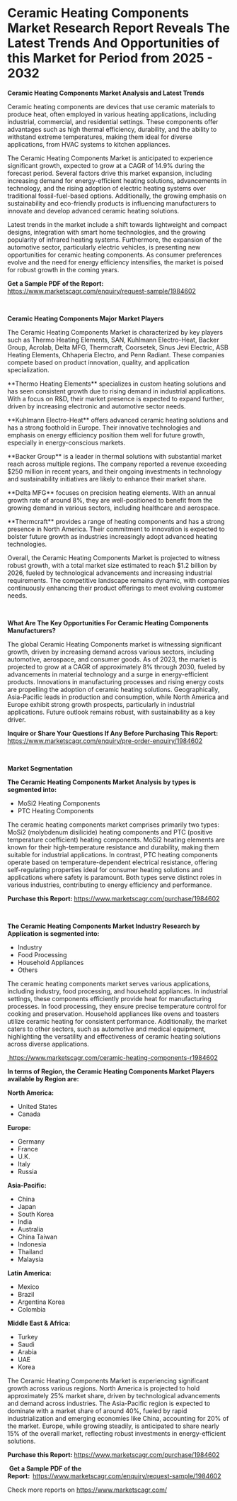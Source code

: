<p><h1>Ceramic Heating Components Market Research Report Reveals The Latest Trends And Opportunities of this Market for Period from 2025 - 2032</h1></p><p><strong>Ceramic Heating Components Market Analysis and Latest Trends</strong></p>
<p><p>Ceramic heating components are devices that use ceramic materials to produce heat, often employed in various heating applications, including industrial, commercial, and residential settings. These components offer advantages such as high thermal efficiency, durability, and the ability to withstand extreme temperatures, making them ideal for diverse applications, from HVAC systems to kitchen appliances.</p><p>The Ceramic Heating Components Market is anticipated to experience significant growth, expected to grow at a CAGR of 14.9% during the forecast period. Several factors drive this market expansion, including increasing demand for energy-efficient heating solutions, advancements in technology, and the rising adoption of electric heating systems over traditional fossil-fuel-based options. Additionally, the growing emphasis on sustainability and eco-friendly products is influencing manufacturers to innovate and develop advanced ceramic heating solutions.</p><p>Latest trends in the market include a shift towards lightweight and compact designs, integration with smart home technologies, and the growing popularity of infrared heating systems. Furthermore, the expansion of the automotive sector, particularly electric vehicles, is presenting new opportunities for ceramic heating components. As consumer preferences evolve and the need for energy efficiency intensifies, the market is poised for robust growth in the coming years.</p></p>
<p><strong>Get a Sample PDF of the Report:&nbsp;</strong> <a href="https://www.marketscagr.com/enquiry/request-sample/1984602?utm_campaign=2014&utm_medium=2&utm_source=Github&utm_content=ia&utm_term=13022025&utm_id=ceramic-heating-components">https://www.marketscagr.com/enquiry/request-sample/1984602</a></p>
<p>&nbsp;</p>
<p><strong>Ceramic Heating Components Major Market Players</strong></p>
<p><p>The Ceramic Heating Components Market is characterized by key players such as Thermo Heating Elements, SAN, Kuhlmann Electro-Heat, Backer Group, Acrolab, Delta MFG, Thermcraft, Coorsetek, Sinus Jevi Electric, ASB Heating Elements, Chhaperia Electro, and Penn Radiant. These companies compete based on product innovation, quality, and application specialization.</p><p>**Thermo Heating Elements** specializes in custom heating solutions and has seen consistent growth due to rising demand in industrial applications. With a focus on R&D, their market presence is expected to expand further, driven by increasing electronic and automotive sector needs.</p><p>**Kuhlmann Electro-Heat** offers advanced ceramic heating solutions and has a strong foothold in Europe. Their innovative technologies and emphasis on energy efficiency position them well for future growth, especially in energy-conscious markets.</p><p>**Backer Group** is a leader in thermal solutions with substantial market reach across multiple regions. The company reported a revenue exceeding $250 million in recent years, and their ongoing investments in technology and sustainability initiatives are likely to enhance their market share.</p><p>**Delta MFG** focuses on precision heating elements. With an annual growth rate of around 8%, they are well-positioned to benefit from the growing demand in various sectors, including healthcare and aerospace.</p><p>**Thermcraft** provides a range of heating components and has a strong presence in North America. Their commitment to innovation is expected to bolster future growth as industries increasingly adopt advanced heating technologies.</p><p>Overall, the Ceramic Heating Components Market is projected to witness robust growth, with a total market size estimated to reach $1.2 billion by 2026, fueled by technological advancements and increasing industrial requirements. The competitive landscape remains dynamic, with companies continuously enhancing their product offerings to meet evolving customer needs.</p></p>
<p>&nbsp;</p>
<p><strong>What Are The Key Opportunities For Ceramic Heating Components Manufacturers?</strong></p>
<p><p>The global Ceramic Heating Components market is witnessing significant growth, driven by increasing demand across various sectors, including automotive, aerospace, and consumer goods. As of 2023, the market is projected to grow at a CAGR of approximately 8% through 2030, fueled by advancements in material technology and a surge in energy-efficient products. Innovations in manufacturing processes and rising energy costs are propelling the adoption of ceramic heating solutions. Geographically, Asia-Pacific leads in production and consumption, while North America and Europe exhibit strong growth prospects, particularly in industrial applications. Future outlook remains robust, with sustainability as a key driver.</p></p>
<p><strong>Inquire or Share Your Questions If Any Before Purchasing This Report:</strong> <a href="https://www.marketscagr.com/enquiry/pre-order-enquiry/1984602?utm_campaign=2014&utm_medium=2&utm_source=Github&utm_content=ia&utm_term=13022025&utm_id=ceramic-heating-components">https://www.marketscagr.com/enquiry/pre-order-enquiry/1984602</a></p>
<p>&nbsp;</p>
<p><strong>Market Segmentation</strong></p>
<p><strong>The Ceramic Heating Components Market Analysis by types is segmented into:</strong></p>
<p><ul><li>MoSi2 Heating Components</li><li>PTC Heating Components</li></ul></p>
<p><p>The ceramic heating components market comprises primarily two types: MoSi2 (molybdenum disilicide) heating components and PTC (positive temperature coefficient) heating components. MoSi2 heating elements are known for their high-temperature resistance and durability, making them suitable for industrial applications. In contrast, PTC heating components operate based on temperature-dependent electrical resistance, offering self-regulating properties ideal for consumer heating solutions and applications where safety is paramount. Both types serve distinct roles in various industries, contributing to energy efficiency and performance.</p></p>
<p><strong>Purchase this Report:&nbsp;</strong><a href="https://www.marketscagr.com/purchase/1984602?utm_campaign=2014&utm_medium=2&utm_source=Github&utm_content=ia&utm_term=13022025&utm_id=ceramic-heating-components">https://www.marketscagr.com/purchase/1984602</a></p>
<p>&nbsp;</p>
<p><strong>The Ceramic Heating Components Market Industry Research by Application is segmented into:</strong></p>
<p><ul><li>Industry</li><li>Food Processing</li><li>Household Appliances</li><li>Others</li></ul></p>
<p><p>The ceramic heating components market serves various applications, including industry, food processing, and household appliances. In industrial settings, these components efficiently provide heat for manufacturing processes. In food processing, they ensure precise temperature control for cooking and preservation. Household appliances like ovens and toasters utilize ceramic heating for consistent performance. Additionally, the market caters to other sectors, such as automotive and medical equipment, highlighting the versatility and effectiveness of ceramic heating solutions across diverse applications.</p></p>
<p><a href="https://www.marketscagr.com/ceramic-heating-components-r1984602?utm_campaign=2014&utm_medium=2&utm_source=Github&utm_content=ia&utm_term=13022025&utm_id=ceramic-heating-components">&nbsp;https://www.marketscagr.com/ceramic-heating-components-r1984602</a></p>
<p><strong>In terms of Region, the Ceramic Heating Components Market Players available by Region are:</strong></p>
<p>
    <p> <strong> North America: </strong>
        <ul>
            <li>United States</li>
            <li>Canada</li>
        </ul>
        </p> 
    <p> <strong> Europe: </strong>
        <ul>
            <li>Germany</li>
            <li>France</li>
            <li>U.K.</li>
            <li>Italy</li>
            <li>Russia</li>
        </ul>
        </p> 
    <p> <strong> Asia-Pacific: </strong>
        <ul>
            <li>China</li>
            <li>Japan</li>
            <li>South Korea</li>
            <li>India</li>
            <li>Australia</li>
            <li>China Taiwan</li>
            <li>Indonesia</li>
            <li>Thailand</li>
            <li>Malaysia</li>
        </ul>
        </p> 
    <p> <strong> Latin America: </strong>
        <ul>
            <li>Mexico</li>
            <li>Brazil</li>
            <li>Argentina Korea</li>
            <li>Colombia</li>
        </ul>
        </p> 
    <p> <strong> Middle East & Africa: </strong>
        <ul>
            <li>Turkey</li>
            <li>Saudi</li>
            <li>Arabia</li>
            <li>UAE</li>
            <li>Korea</li>
        </ul>
    </p>
    </p>
<p><p>The Ceramic Heating Components Market is experiencing significant growth across various regions. North America is projected to hold approximately 25% market share, driven by technological advancements and demand across industries. The Asia-Pacific region is expected to dominate with a market share of around 40%, fueled by rapid industrialization and emerging economies like China, accounting for 20% of the market. Europe, while growing steadily, is anticipated to share nearly 15% of the overall market, reflecting robust investments in energy-efficient solutions.</p></p>
<p><strong>Purchase this Report: </strong><a href="https://www.marketscagr.com/purchase/1984602?utm_campaign=2014&utm_medium=2&utm_source=Github&utm_content=ia&utm_term=13022025&utm_id=ceramic-heating-components">https://www.marketscagr.com/purchase/1984602</a></p>
<p>&nbsp;<strong>Get a Sample PDF of the Report:&nbsp;&nbsp;</strong><a href="https://www.marketscagr.com/enquiry/request-sample/1984602?utm_campaign=2014&utm_medium=2&utm_source=Github&utm_content=ia&utm_term=13022025&utm_id=ceramic-heating-components">https://www.marketscagr.com/enquiry/request-sample/1984602</a></p>
<p><strong></strong></p>
<p>Check more reports on <a href="https://www.marketscagr.com/?utm_campaign=2014&utm_medium=2&utm_source=Github&utm_content=ia&utm_term=13022025&utm_id=ceramic-heating-components">https://www.marketscagr.com/</a></p>